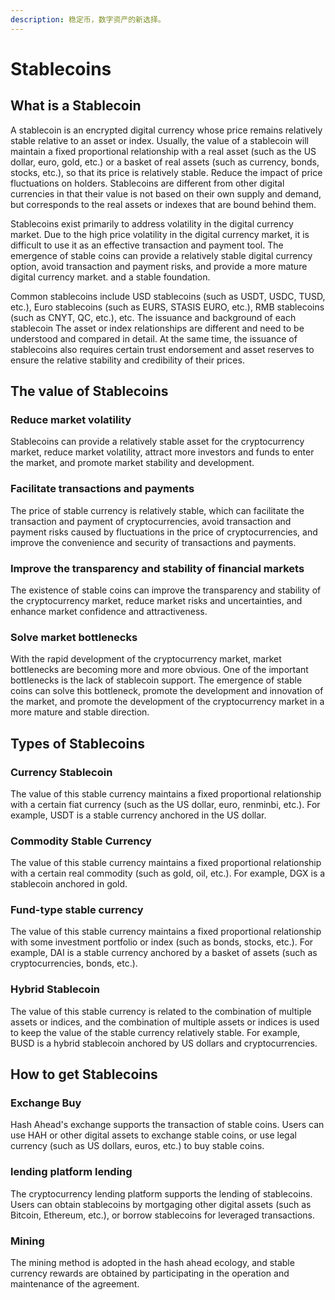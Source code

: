 ```yaml
---
description: 稳定币，数字资产的新选择。
---
```


# Stablecoins

## What is a Stablecoin

A stablecoin is an encrypted digital currency whose price remains relatively stable relative to an asset or index. Usually, the value of a stablecoin will maintain a fixed proportional relationship with a real asset (such as the US dollar, euro, gold, etc.) or a basket of real assets (such as currency, bonds, stocks, etc.), so that its price is relatively stable. Reduce the impact of price fluctuations on holders. Stablecoins are different from other digital currencies in that their value is not based on their own supply and demand, but corresponds to the real assets or indexes that are bound behind them.

Stablecoins exist primarily to address volatility in the digital currency market. Due to the high price volatility in the digital currency market, it is difficult to use it as an effective transaction and payment tool. The emergence of stable coins can provide a relatively stable digital currency option, avoid transaction and payment risks, and provide a more mature digital currency market. and a stable foundation.

Common stablecoins include USD stablecoins (such as USDT, USDC, TUSD, etc.), Euro stablecoins (such as EURS, STASIS EURO, etc.), RMB stablecoins (such as CNYT, QC, etc.), etc. The issuance and background of each stablecoin The asset or index relationships are different and need to be understood and compared in detail. At the same time, the issuance of stablecoins also requires certain trust endorsement and asset reserves to ensure the relative stability and credibility of their prices.

## The value of Stablecoins

### Reduce market volatility

Stablecoins can provide a relatively stable asset for the cryptocurrency market, reduce market volatility, attract more investors and funds to enter the market, and promote market stability and development.

### Facilitate transactions and payments

The price of stable currency is relatively stable, which can facilitate the transaction and payment of cryptocurrencies, avoid transaction and payment risks caused by fluctuations in the price of cryptocurrencies, and improve the convenience and security of transactions and payments.

### Improve the transparency and stability of financial markets

The existence of stable coins can improve the transparency and stability of the cryptocurrency market, reduce market risks and uncertainties, and enhance market confidence and attractiveness.

### Solve market bottlenecks

With the rapid development of the cryptocurrency market, market bottlenecks are becoming more and more obvious. One of the important bottlenecks is the lack of stablecoin support. The emergence of stable coins can solve this bottleneck, promote the development and innovation of the market, and promote the development of the cryptocurrency market in a more mature and stable direction.

## Types of Stablecoins

### Currency Stablecoin

The value of this stable currency maintains a fixed proportional relationship with a certain fiat currency (such as the US dollar, euro, renminbi, etc.). For example, USDT is a stable currency anchored in the US dollar.

### Commodity Stable Currency

The value of this stable currency maintains a fixed proportional relationship with a certain real commodity (such as gold, oil, etc.). For example, DGX is a stablecoin anchored in gold.

### Fund-type stable currency

The value of this stable currency maintains a fixed proportional relationship with some investment portfolio or index (such as bonds, stocks, etc.). For example, DAI is a stable currency anchored by a basket of assets (such as cryptocurrencies, bonds, etc.).

### Hybrid Stablecoin

The value of this stable currency is related to the combination of multiple assets or indices, and the combination of multiple assets or indices is used to keep the value of the stable currency relatively stable. For example, BUSD is a hybrid stablecoin anchored by US dollars and cryptocurrencies.

## How to get Stablecoins

### Exchange Buy

Hash Ahead's exchange supports the transaction of stable coins. Users can use HAH or other digital assets to exchange stable coins, or use legal currency (such as US dollars, euros, etc.) to buy stable coins.

### lending platform lending

The cryptocurrency lending platform supports the lending of stablecoins. Users can obtain stablecoins by mortgaging other digital assets (such as Bitcoin, Ethereum, etc.), or borrow stablecoins for leveraged transactions.

### Mining

The mining method is adopted in the hash ahead ecology, and stable currency rewards are obtained by participating in the operation and maintenance of the agreement.
